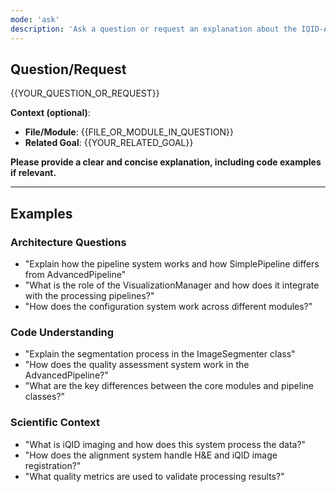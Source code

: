 ```yaml
---
mode: 'ask'
description: 'Ask a question or request an explanation about the IQID-Alphas project.'
---
```

## Question/Request

{{YOUR_QUESTION_OR_REQUEST}}

**Context (optional)**:
- **File/Module**: {{FILE_OR_MODULE_IN_QUESTION}}
- **Related Goal**: {{YOUR_RELATED_GOAL}}

**Please provide a clear and concise explanation, including code examples if relevant.**

---

## Examples

### Architecture Questions
- "Explain how the pipeline system works and how SimplePipeline differs from AdvancedPipeline"
- "What is the role of the VisualizationManager and how does it integrate with the processing pipelines?"
- "How does the configuration system work across different modules?"

### Code Understanding
- "Explain the segmentation process in the ImageSegmenter class"
- "How does the quality assessment system work in the AdvancedPipeline?"
- "What are the key differences between the core modules and pipeline classes?"

### Scientific Context
- "What is iQID imaging and how does this system process the data?"
- "How does the alignment system handle H&E and iQID image registration?"
- "What quality metrics are used to validate processing results?"
